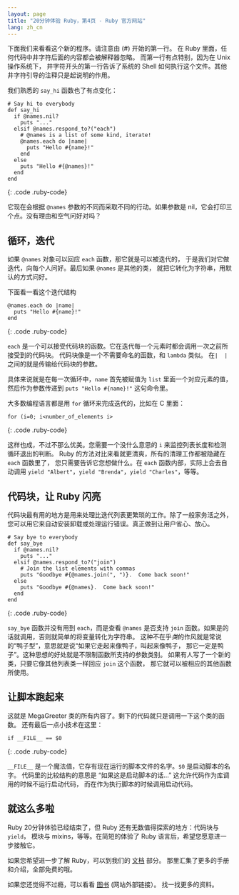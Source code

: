 ```yaml
---
layout: page
title: "20分钟体验 Ruby，第4页 - Ruby 官方网站"
lang: zh_cn
---
```


下面我们来看看这个新的程序。请注意由 (#) 开始的第一行。 在 Ruby 里面，任何代码中井字符后面的内容都会被解释器忽略。
而第一行有点特别，因为在 Unix 操作系统下， 井字符开头的第一行告诉了系统的 Shell
如何执行这个文件。其他井字符引导的注释只是起说明的作用。

我们熟悉的 `say_hi` 函数也了有点变化：

    # Say hi to everybody
    def say_hi
      if @names.nil?
        puts "..."
      elsif @names.respond_to?("each")
        # @names is a list of some kind, iterate!
        @names.each do |name|
          puts "Hello #{name}!"
        end
      else
        puts "Hello #{@names}!"
      end
    end
{: .code .ruby-code}

它现在会根据 `@names` 参数的不同而采取不同的行动。如果参数是 nil，它会打印三个点。没有理由和空气问好对吗？

## 循环，迭代

如果 `@names` 对象可以回应 `each` 函数，那它就是可以被迭代的， 于是我们对它做迭代，向每个人问好。最后如果 `@names`
是其他的类， 就把它转化为字符串，用默认的方式问好。

下面看一看这个迭代结构

    @names.each do |name|
      puts "Hello #{name}!"
    end
{: .code .ruby-code}

`each` 是一个可以接受代码块的函数。它在迭代每一个元素时都会调用一次之前所接受到的代码块。 代码块像是一个不需要命名的函数，和
`lambda` 类似。 在`|  |`之间的就是传输给代码块的参数。

具体来说就是在每一次循环中，`name` 首先被赋值为 `list` 里面一个对应元素的值， 然后作为参数传递到 `puts "Hello
#{name}!"` 这句命令里。

大多数编程语言都是用 `for` 循环来完成迭代的，比如在 C 里面：

    for (i=0; i<number_of_elements i>
{: .code .ruby-code}

这样也成，不过不那么优美。您需要一个没什么意思的 `i` 来监控列表长度和检测循环退出的判断。 Ruby
的方法对比来看就更清爽，所有的清理工作都被隐藏在 `each` 函数里了， 您只需要告诉它您想做什么。在 `each`
函数内部，实际上会去自动调用 `yield "Albert"`，`yield "Brenda"`，`yield "Charles"`，等等。

## 代码块，让 Ruby 闪亮

代码块最有用的地方是用来处理比迭代列表更繁琐的工作。除了一般家务活之外， 您可以用它来自动安装卸载或处理运行错误。真正做到让用户省心、放心。

    # Say bye to everybody
    def say_bye
      if @names.nil?
        puts "..."
      elsif @names.respond_to?("join")
        # Join the list elements with commas
        puts "Goodbye #{@names.join(", ")}.  Come back soon!"
      else
        puts "Goodbye #{@names}.  Come back soon!"
      end
    end
{: .code .ruby-code}

`say_bye` 函数并没有用到 `each`，而是查看 `@names` 是否支持 `join`
函数。如果是的话就调用，否则就简单的将变量转化为字符串。
这种不在乎*类*的作风就是常说的“鸭子型”，意思就是说“如果它走起来像鸭子，叫起来像鸭子，
那它一定是鸭子”。这种思想的好处就是不限制函数所支持的参数类别。 如果有人写了一个新的类，只要它像其他列表类一样回应 `join` 这个函数，
那它就可以被相应的其他函数所使用。

## 让脚本跑起来

这就是 MegaGreeter 类的所有内容了。剩下的代码就只是调用一下这个类的函数。 还有最后一点小技术在这里：

    if __FILE__ == $0
{: .code .ruby-code}

`__FILE__` 是一个魔法值，它存有现在运行的脚本文件的名字。`$0` 是启动脚本的名字。 代码里的比较结构的意思是
“如果这是启动脚本的话...” 这允许代码作为库调用的时候不运行启动代码， 而在作为执行脚本的时候调用启动代码。

## 就这么多啦

Ruby 20分钟体验已经结束了，但 Ruby 还有无数值得探索的地方：代码块与 `yield`， 模块与 mixins，等等。在简短的体验了
Ruby 语言后，希望您愿意进一步接触它。

如果您希望进一步了解 Ruby，可以到我们的 [文档](/zh_CN/documentation/) 部分。
那里汇集了更多的手册和介绍，全部免费的哦。

如果您还觉得不过瘾，可以看看 [图书][1] (网站外部链接）。 找一找更多的资料。



[1]: http://www.ruby-doc.org/bookstore 
